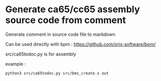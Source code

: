 # Generate ca65/cc65 assembly source code from comment

Generate comment in source code file to markdown

Can be used directly with bpm : https://github.com/orix-software/bpm/ 

src/ca65todoc.py is for assembly

example :

```bash
python3 src/ca65todoc.py src/bms_create.s out
```
